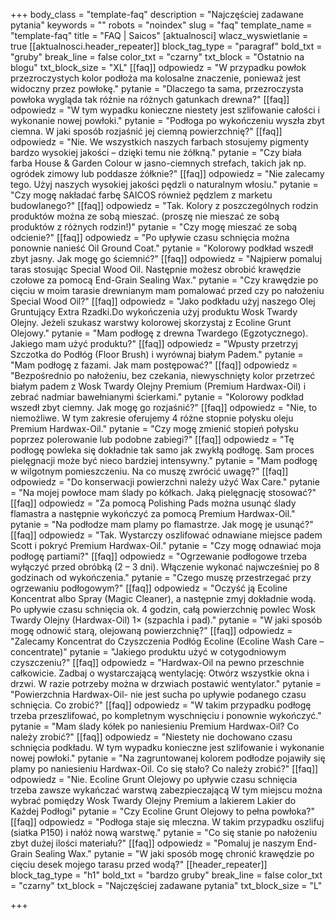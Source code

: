 +++
body_class = "template-faq"
description = "Najczęściej zadawane pytania"
keywords = ""
robots = "noindex"
slug = "faq"
template_name = "template-faq"
title = "FAQ | Saicos"
[aktualnosci]
wlacz_wyswietlanie = true
[[aktualnosci.header_repeater]]
block_tag_type = "paragraf"
bold_txt = "gruby"
break_line = false
color_txt = "czarny"
txt_block = "Ostatnio na blogu"
txt_block_size = "XL"
[[faq]]
odpowiedz = "W przypadku powłok przezroczystych kolor podłoża ma kolosalne znaczenie, ponieważ jest widoczny przez powłokę."
pytanie = "Dlaczego ta sama, przezroczysta powłoka wygląda tak różnie na różnych gatunkach drewna?"
[[faq]]
odpowiedz = "W tym wypadku konieczne niestety jest szlifowanie całości i wykonanie nowej powłoki."
pytanie = "Podłoga po wykończeniu wyszła zbyt ciemna. W jaki sposób rozjaśnić jej ciemną powierzchnię?"
[[faq]]
odpowiedz = "Nie. We wszystkich naszych farbach stosujemy pigmenty bardzo wysokiej jakości – dzięki temu nie żółkną."
pytanie = "Czy biała farba House & Garden Colour w jasno-ciemnych strefach, takich jak np. ogródek zimowy lub poddasze żółknie?"
[[faq]]
odpowiedz = "Nie zalecamy tego. Użyj naszych wysokiej jakości pędzli o naturalnym włosiu."
pytanie = "Czy mogę nakładać farbę SAICOS również pędzlem z marketu budowlanego?"
[[faq]]
odpowiedz = "Tak. Kolory z poszczególnych rodzin produktów można ze sobą mieszać. (proszę nie mieszać ze sobą produktów z różnych rodzin!)"
pytanie = "Czy mogę mieszać ze sobą odcienie?"
[[faq]]
odpowiedz = "Po upływie czasu schnięcia można ponownie nanieść Oil Ground Coat."
pytanie = "Kolorowy podkład wszedł zbyt jasny. Jak mogę go ściemnić?"
[[faq]]
odpowiedz = "Najpierw pomaluj taras stosując Special Wood Oil. Następnie możesz obrobić krawędzie czołowe za pomocą End-Grain Sealing Wax."
pytanie = "Czy krawędzie po cięciu w moim tarasie drewnianym mam pomalować przed czy po nałożeniu Special Wood Oil?"
[[faq]]
odpowiedz = "Jako podkładu użyj naszego Olej Gruntujący Extra Rzadki.Do wykończenia użyj produktu Wosk Twardy Olejny. Jeżeli szukasz warstwy kolorowej skorzystaj z Ecoline Grunt Olejowy."
pytanie = "Mam podłogę z drewna Twardego (Egzotycznego). Jakiego mam użyć produktu?"
[[faq]]
odpowiedz = "Wpusty przetrzyj Szczotka do Podłóg (Floor Brush) i wyrównaj białym Padem."
pytanie = "Mam podłogę z fazami. Jak mam postępować?"
[[faq]]
odpowiedz = "Bezpośrednio po nałożeniu, bez czekania, niewyschnięty kolor przetrzeć białym padem z Wosk Twardy Olejny Premium (Premium Hardwax-Oil) i zebrać nadmiar bawełnianymi ścierkami."
pytanie = "Kolorowy podkład wszedł zbyt ciemny. Jak mogę go rozjaśnić?"
[[faq]]
odpowiedz = "Nie, to niemożliwe. W tym zakresie oferujemy 4 różne stopnie połysku oleju Premium Hardwax-Oil."
pytanie = "Czy mogę zmienić stopień połysku poprzez polerowanie lub podobne zabiegi?"
[[faq]]
odpowiedz = "Tę podłogę powleka się dokładnie tak samo jak zwykłą podłogę. Sam proces pielęgnacji może być nieco bardziej intensywny."
pytanie = "Mam podłogę w wilgotnym pomieszczeniu. Na co muszę zwrócić uwagę?"
[[faq]]
odpowiedz = "Do konserwacji powierzchni należy użyć Wax Care."
pytanie = "Na mojej powłoce mam ślady po kółkach. Jaką pielęgnację stosować?"
[[faq]]
odpowiedz = "Za pomocą Polishing Pads można usunąć ślady flamastra a następnie wykończyć za pomocą Premium Hardwax-Oil."
pytanie = "Na podłodze mam plamy po flamastrze. Jak mogę je usunąć?"
[[faq]]
odpowiedz = "Tak. Wystarczy oszlifować odnawiane miejsce padem Scott i pokryć Premium Hardwax-Oil."
pytanie = "Czy mogę odnawiać moja podłogę partiami?"
[[faq]]
odpowiedz = "Ogrzewanie podłogowe trzeba wyłączyć przed obróbką (2 – 3 dni). Włączenie wykonać najwcześniej po 8 godzinach od wykończenia."
pytanie = "Czego muszę przestrzegać przy ogrzewaniu podłogowym?"
[[faq]]
odpowiedz = "Oczyść ją Ecoline Koncentrat albo Spray (Magic Cleaner), a następnie zmyj dokładnie wodą. Po upływie czasu schnięcia ok. 4 godzin, całą powierzchnię powlec Wosk Twardy Olejny (Hardwax-Oil) 1× (szpachla i pad)."
pytanie = "W jaki sposób mogę odnowić starą, olejowaną powierzchnię?"
[[faq]]
odpowiedz = "Zalecamy Koncentrat do Czyszczenia Podłóg Ecoline (Ecoline Wash Care – concentrate)"
pytanie = "Jakiego produktu użyć w cotygodniowym czyszczeniu?"
[[faq]]
odpowiedz = "Hardwax-Oil na pewno przeschnie całkowicie. Zadbaj o wystarczającą wentylację: Otwórz wszystkie okna i drzwi. W razie potrzeby można w drzwiach postawić wentylator."
pytanie = "Powierzchnia Hardwax-Oil- nie jest sucha po upływie podanego czasu schnięcia. Co zrobić?"
[[faq]]
odpowiedz = "W takim przypadku podłogę trzeba przeszlifować, po kompletnym wyschnięciu i ponownie wykończyć."
pytanie = "Mam ślady kółek po naniesieniu Premium Hardwax-Oil? Co należy zrobić?"
[[faq]]
odpowiedz = "Niestety nie dochowano czasu schnięcia podkładu. W tym wypadku konieczne jest szlifowanie i wykonanie nowej powłoki."
pytanie = "Na zagruntowanej kolorem podłodze pojawiły się plamy po naniesieniu Hardwax-Oil. Co się stało? Co należy zrobić?"
[[faq]]
odpowiedz = "Nie. Ecoline Grunt Olejowy po upływie czasu schnięcia trzeba zawsze wykańczać warstwą zabezpieczającą W tym miejscu można wybrać pomiędzy Wosk Twardy Olejny Premium a lakierem Lakier do Każdej Podłogi"
pytanie = "Czy Ecoline Grunt Olejowy to pełna powłoka?"
[[faq]]
odpowiedz = "Podłoga staje się mleczna. W takim przypadku oszlifuj (siatka P150) i nałóż nową warstwę."
pytanie = "Co się stanie po nałożeniu zbyt dużej ilości materiału?"
[[faq]]
odpowiedz = "Pomaluj je naszym End-Grain Sealing Wax."
pytanie = "W jaki sposób mogę chronić krawędzie po cięciu desek mojego tarasu przed wodą?"
[[header_repeater]]
block_tag_type = "h1"
bold_txt = "bardzo gruby"
break_line = false
color_txt = "czarny"
txt_block = "Najczęściej zadawane pytania"
txt_block_size = "L"

+++
